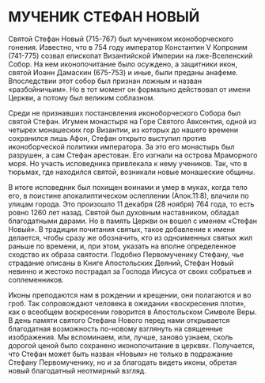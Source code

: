 # МУЧЕНИК СТЕФАН НОВЫЙ

Святой Стефан Новый (715-767) был мучеником иконоборческого гонения. Известно, что в 754 году император Константин V Копроним (741-775) созвал епископат Византийской Империи на лже-Вселенский Собор. На нем иконопочитание было осуждено, а защитники икон, святой Иоанн Дамаскин (675-753) и иные, были преданы анафеме. Впоследствии этот собор был признан ложным и назван «разбойничьим». Но в тот момент он формально действовал от имени Церкви, а потому был великим соблазном.

Среди не признавших постановления иконоборческого Собора был святой Стефан. Игумен монастыря на Горе Святого Авксентия, одной из четырех монашеских гор Византии, из которых до нашего времени сохранился лишь Афон, Стефан открыто выступил против иконоборческой политики императора. За это его монастырь был разрушен, а сам Стефан арестован. Его изгнали на острова Мраморного моря. Но участь исповедника привлекала к нему учеников. Так, что в тюрьмах, где находился святой, возникали новые монашеские общины.

В итоге исповедник был похищен воинами и умер в муках, когда тело его, в поистине апокалиптическом ослеплении (Апок.11:8), влачили по улицам города. Это произошло 11 декабря (28 ноября) 764 года, то есть ровно 1260 лет назад. Святой был духовным наставником, обладал благодатными дарами. Но в память Церкви он вошел с именем «Стефан Новый». В традиции почитания святых, такое добавление к имени делается, чтобы сразу же обозначить, кто из одноименных святых жил раньше по времени, и, при этом, указать на вполне определенное сходство их образа святости. Подобно Первомученику Стефану, чье страдание описаны в Книге Апостольских Деяний, Стефан Новый невинно и жестоко пострадал за Господа Иисуса от своих собратьев и соплеменников.

Иконы преподаются нам в рождении и крещении, они полагаются и во гроб. Так сопровождают человека в ожидании «воскресения плоти», как о всеобщем воскресении говорится в Апостольском Символе Веры. В день памяти святого Стефана Нового перед нами открывается благодатная возможность по-новому взглянуть на священные изображения. Мы вспоминаем, или, лучше, заново узнаем, сколь дорогой ценой было сохранено иконопочитание в церквях. Получается, что Стефан может быть назван «Новым» не только в подражание Стефану Первомученику, но и за благодать видеть иконы, обретая новый благодатный неотмирный взгляд.
